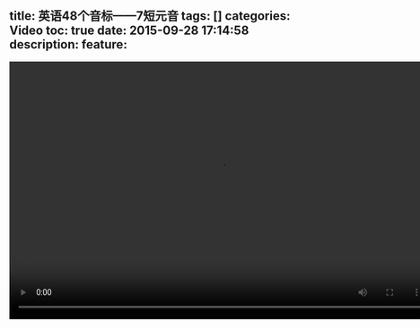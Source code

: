 title: 英语48个音标——7短元音
tags: []
categories: Video
toc: true
date: 2015-09-28 17:14:58
description:
feature:
---

<video id="video" controls="" preload="auto" loop="loop" height="460" width="750">
      <source id="mp4" src="" type="video/mp4">
      <p>Your user agent does not support the HTML5 Video element.</p>
</video>

